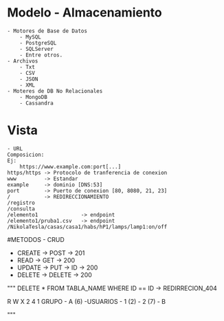 # Modelo - Almacenamiento
	- Motores de Base de Datos
		- MySQL
		- PostgreSQL
		- SQLServer
		- Entre otros.
	- Archivos
		- Txt
		- CSV
		- JSON
		- XML
	- Moteres de DB No Relacionales
		- MongoDB
		- Cassandra


# Vista
	- URL
	Composicion:
	Ej:
		https://www.example.com:port[...]
	https/https -> Protocolo de tranferencia de conexion
	www 		-> Estandar
	example 	-> dominio [DNS:53]
	port 		-> Puerto de conexion [80, 8080, 21, 23]
	/			-> REDIRECCIONAMIENTO
	/registro
	/consulta
	/elemento1				-> endpoint
	/elemento1/pruba1.csv	-> endpoint
	/NikolaTesla/casas/casa1/habs/hP1/lamps/lamp1:on/off

#METODOS - CRUD

-	CREATE		->	POST 			-> 201
-	READ 		->	GET				-> 200
-	UPDATE		-> 	PUT 	-> ID	-> 200
-	DELETE		->	DELETE			-> 200

"""
DELETE * FROM TABLA_NAME WHERE ID == ID -> REDIRRECION_404

R W X
2 4 1
GRUPO
	- A (6)
		-USUARIOS
			- 1 (2)
			- 2 (7)
	- B

"""
